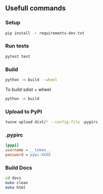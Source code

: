 ## Usefull commands

### Setup
```bash
pip install -r requirements-dev.txt
```

### Run tests
```bash
pytest test 
```

### Build
```bash
python -m build --wheel
```

To build sdist + wheel

```bash
python -m build 
```


### Upload to PyPI
```bash
twine upload dist/* --config-file .pypirc
```

### .pypirc
```ini
[pypi]
username = __token__
password = pypi-XXXX
```

### Build Docs
```bash
cd docs
make clean
make html
```


